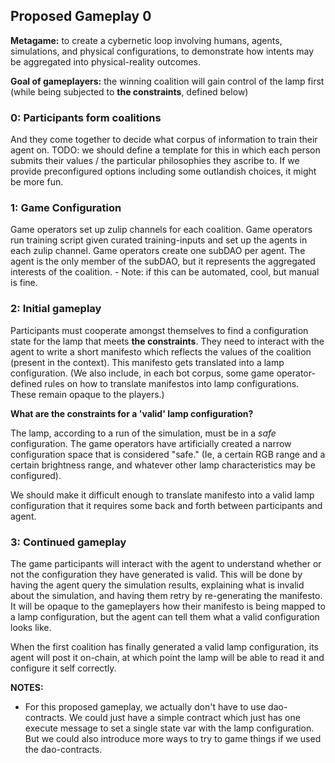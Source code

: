 ## Proposed Gameplay 0

**Metagame:** to create a cybernetic loop involving humans,
agents, simulations, and physical configurations, to demonstrate
how intents may be aggregated into physical-reality outcomes.

**Goal of gameplayers:** the winning coalition will gain control of the lamp
first (while being subjected to **the constraints**, defined below)

### 0: **Participants form coalitions**

And they come together to decide what corpus of information to train their agent on.
    TODO: we should define a template for this in which each person submits their
values / the particular philosophies they ascribe to. If
we provide preconfigured options including some outlandish
choices, it might be more fun.  

### 1: **Game Configuration**

Game operators set up zulip channels for each coalition. Game operators run training script given curated training-inputs and set up the agents in each zulip channel. Game operators create one subDAO per agent. The agent is the only member of the subDAO, but it represents the aggregated interests of the coalition.
    - Note: if this can be automated, cool, but manual is fine.

### 2: **Initial gameplay**

Participants must cooperate amongst themselves to find a configuration state for the lamp that meets **the
constraints**. They need to interact with the agent to write a short manifesto which reflects the values of the coalition (present in the context). This manifesto gets translated into a lamp configuration.
(We also include, in each bot corpus, some game operator-defined rules on how to translate manifestos into lamp configurations. These remain opaque to the players.)

**What are the constraints for a 'valid' lamp configuration?**

The lamp, according to a run of the simulation,
must be in a *safe* configuration. The game operators have
artificially created a narrow configuration space
that is considered "safe." (Ie, a certain RGB range and a certain
brightness range, and whatever other lamp characteristics may be configured).

We should make it difficult enough to translate manifesto into a valid lamp configuration
that it requires some back and forth between participants and agent.

### 3: **Continued gameplay**

The game participants will interact with the agent to understand
whether or not the configuration they have generated is valid. This will be done
by having the agent query the simulation results, explaining what is invalid about the simulation,
and having them retry by re-generating the manifesto. It will be opaque to the gameplayers
how their manifesto is being mapped to a lamp configuration, but the agent can tell them what a
valid configuration looks like.

When the first coalition has finally generated a valid lamp configuration, its agent will post it on-chain,
at which point the lamp will be able to read it and configure it self correctly.  

**NOTES:**

- For this proposed gameplay, we actually don't have to use dao-contracts. We could just have a simple contract which just has one execute message to set a single state var with the lamp configuration. But we could also introduce more ways to try to game things if we used the dao-contracts.

